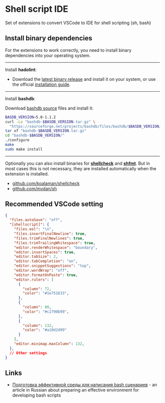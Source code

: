 # Shell script IDE

Set of extensions to convert VSCode to IDE for shell scripting (sh, bash)

## Install binary dependencies

For the extensions to work correctly, you need to install binary dependencies
into your operating system.

---

Install **hadolint**:

* Download the [latest binary release][hadolint-releases] and install it on
  your system, or use the official [installation guide][hadolint-install].

---

Install **bashdb**:

Download [bashdb source][bashdb] files and install it:

```bash
BASDB_VERSION=5.0-1.1.2
curl -Lo "bashdb-$BASDB_VERSION.tar.gz" \
  "https://sourceforge.net/projects/bashdb/files/bashdb/$BASDB_VERSION/bashdb-$BASDB_VERSION.tar.gz/download"
tar xf "bashdb-$BASDB_VERSION.tar.gz"
cd "bashdb-$BASDB_VERSION/"
./configure
make
sudo make install
```

---

Optionally you can also install binaries for [**shellcheck**][shellcheck] and
[**shfmt**][shfmt]. But in most cases this is not necessary, they are installed
automatically when the extension is installed.

* [github.com/koalaman/shellcheck][shellcheck]
* [github.com/mvdan/sh][shfmt]

## Recommended VSCode setting

```json
{
  "files.autoSave": "off",
  "[shellscript]": {
    "files.eol": "\n",
    "files.insertFinalNewline": true,
    "files.trimFinalNewlines": true,
    "files.trimTrailingWhitespace": true,
    "editor.renderWhitespace": "boundary",
    "editor.insertSpaces": true,
    "editor.tabSize": 2,
    "editor.tabCompletion": "on",
    "editor.snippetSuggestions": "top",
    "editor.wordWrap": "off",
    "editor.formatOnPaste": true,
    "editor.rulers": [
      {
        "column": 72,
        "color": "#1e751633",
      },
      {
        "column": 80,
        "color": "#c2790b99",
      },
      {
        "column": 132,
        "color": "#a10d2d99"
      }
    ],
    "editor.minimap.maxColumn": 132,
  },
  // Other settings 
}
```

## Links

* [Подготовка эффективной среды для написания bash сценариев][habr] - an article
  in Russian about preparing an effective environment for developing
  bash scripts

<!-- links -->

[hadolint-releases]: https://github.com/hadolint/hadolint/releases
[hadolint-install]: https://github.com/hadolint/hadolint#install
[bashdb]: https://sourceforge.net/projects/bashdb/files/bashdb/
[shellcheck]: <https://github.com/koalaman/shellcheck/releases>
[shfmt]: <https://github.com/mvdan/sh/releases>
[habr]: https://habr.com/ru/post/583320/

